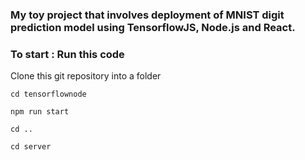 ### My toy project that involves deployment of MNIST digit prediction model using TensorflowJS, Node.js and React.



### To start : Run this code 

Clone this git repository into a folder

```
cd tensorflownode

npm run start

cd ..

cd server
```